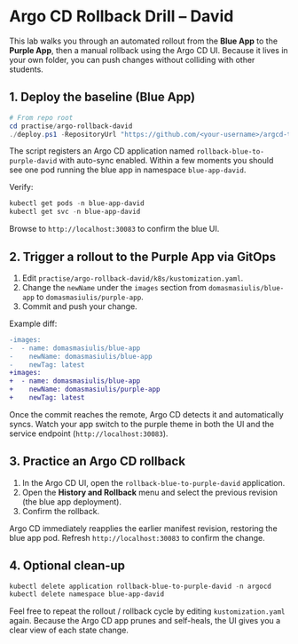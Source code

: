 # Argo CD Rollback Drill – David

This lab walks you through an automated rollout from the **Blue App** to the **Purple App**, then a manual rollback using the Argo CD UI. Because it lives in your own folder, you can push changes without colliding with other students.

## 1. Deploy the baseline (Blue App)

```powershell
# From repo root
cd practise/argo-rollback-david
./deploy.ps1 -RepositoryUrl "https://github.com/<your-username>/argcd-test" -Revision main
```

The script registers an Argo CD application named `rollback-blue-to-purple-david` with auto-sync enabled. Within a few moments you should see one pod running the blue app in namespace `blue-app-david`.

Verify:

```powershell
kubectl get pods -n blue-app-david
kubectl get svc -n blue-app-david
```

Browse to `http://localhost:30083` to confirm the blue UI.

## 2. Trigger a rollout to the Purple App via GitOps

1. Edit `practise/argo-rollback-david/k8s/kustomization.yaml`.
2. Change the `newName` under the `images` section from `domasmasiulis/blue-app` to `domasmasiulis/purple-app`.
3. Commit and push your change.

Example diff:

```diff
-images:
-  - name: domasmasiulis/blue-app
-    newName: domasmasiulis/blue-app
-    newTag: latest
+images:
+  - name: domasmasiulis/blue-app
+    newName: domasmasiulis/purple-app
+    newTag: latest
```

Once the commit reaches the remote, Argo CD detects it and automatically syncs. Watch your app switch to the purple theme in both the UI and the service endpoint (`http://localhost:30083`).

## 3. Practice an Argo CD rollback

1. In the Argo CD UI, open the `rollback-blue-to-purple-david` application.
2. Open the **History and Rollback** menu and select the previous revision (the blue app deployment).
3. Confirm the rollback.

Argo CD immediately reapplies the earlier manifest revision, restoring the blue app pod. Refresh `http://localhost:30083` to confirm the change.

## 4. Optional clean-up

```powershell
kubectl delete application rollback-blue-to-purple-david -n argocd
kubectl delete namespace blue-app-david
```

Feel free to repeat the rollout / rollback cycle by editing `kustomization.yaml` again. Because the Argo CD app prunes and self-heals, the UI gives you a clear view of each state change.
